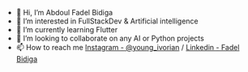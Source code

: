 - 👋 Hi, I’m Abdoul Fadel Bidiga
- 👀 I’m interested in FullStackDev & Artificial intelligence
- 🌱 I’m currently learning Flutter
- 💞️ I’m looking to collaborate on any AI or Python projects
- 📫 How to reach me <a href="https://www.instagram.com/young_ivorian/">Instagram - @young_ivorian</a> / <a href="https://www.linkedin.com/in/fadel-bidiga-765932190/">Linkedin - Fadel Bidiga</a> 

<!---
fadex022/fadex022 is a ✨ special ✨ repository because its `README.md` (this file) appears on your GitHub profile.
You can click the Preview link to take a look at your changes.
--->
